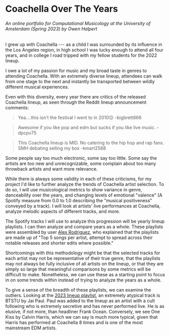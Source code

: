 # Coachella Over The Years

###### An online portfolio for Computational Musicology at the University of Amsterdam (Spring 2023) by Owen Halpert

I grew up with Coachella --- as a child I was surrounded by its influence in the Los Angeles region, in high school I was lucky enough to attend all four years, and in college I road tripped with my fellow students for the 2022 lineup.

I owe a lot of my passion for music and my broad taste in genres to attending Coachella. With an extremely diverse lineup, attendees can walk from one stage to the next and instantly be transported between wildly different musical experiences.

Even with this diversity, every year there are critics of the released Coachella lineup, as seen through the Reddit lineup announcement comments:

> Yea....this isn't the festival I went to in 2010😔 -bigbrett666

> Awesome if you like pop and edm but sucks if you like live music. -dpcpv75

> This Coachella lineup is MID. No catering to the hip hop and rap fans. SMH debating selling my box -kmart2588

Some people say too much electronic, some say too little. Some say the artists are too new and unrecognizable, some complain about too many throwback artists and want more relevance.

While there is always some validity in each of these criticisms, for my project I'd like to further analyze the trends of Coachella artist selection. To do so, I will use musicological metrics to show variance in genre, danceability over the years, and changing levels of emotional "valence" (A Spotify measure from 0.0 to 1.0 describing the "musical positiveness" conveyed by a track). I will look at artists' live performances at Coachella, analyze melodic aspects of different tracks, and more.

The Spotify tracks I will use to analyze this progression will be yearly lineup playlists. I can then analyze and compare years as a whole. These playlists were assembled by user [Alex Rodriguez](https://open.spotify.com/user/aarod333), who explained that the playlists are made up of "Top 5 songs per artist, attempt to spread across their notable releases and shorter edits where possible."

Shortcomings with this methodology might be that the selected tracks for each artist may not be representative of their true genre, that the playlists may not always be fully inclusive of all artists on the lineup, or that they are simply so large that meaningful comparisons by some metrics will be difficult to make. Nonetheless, we can use these as a starting point to focus in on some trends within instead of trying to analyze the years as a whole.

To give a sense of the breadth of these playlists, we can examine the outliers. Looking at the [2023 lineup playlist](https://open.spotify.com/playlist/2HfbF1Xx4RHhJI8jNvQAQb), an extremely atypical track is BTSTU by Jai Paul. Paul was added to the lineup as an artist with a cult following who is extremely secretive and has never performed live. He is as elusive, if not more, than headliner Frank Ocean. Conversely, we see One Kiss by Calvin Harris, which we can say is much more typical, given that Harris has performed at Coachella 8 times and is one of the most mainstream EDM artists.
